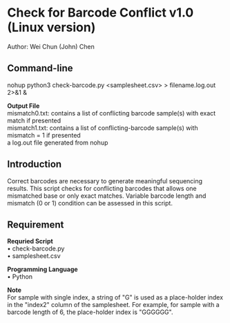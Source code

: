 # Check for Barcode Conflict v1.0 (Linux version)
Author: Wei Chun (John) Chen <br>

## Command-line
nohup python3 check-barcode.py <samplesheet.csv> > filename.log.out 2>&1 & <br>

**Output File** <br>
mismatch0.txt: contains a list of conflicting barcode sample(s) with exact match if presented <br>
mismatch1.txt: contains a list of conflicting-barcode sample(s) with mismatch = 1 if presented <br>
a log.out file generated from nohup

## Introduction
Correct barcodes are necessary to generate meaningful sequencing results.  This script checks for conflicting barcodes that allows one mismatched base or only exact matches.  Variable barcode length and mismatch (0 or 1) condition can be assessed in this script. <br>

## Requirement
**Requried Script** <br>
• check-barcode.py <br>
• samplesheet.csv <br>

**Programming Language** <br>
• Python <br>

**Note** <br>
For sample with single index, a string of "G" is used as a place-holder index in the "index2" column of the samplesheet.  For example, for sample with a barcode length of 6, the place-holder index is "GGGGGG".

